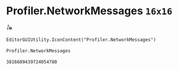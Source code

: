 # Profiler.NetworkMessages `16x16`
<img src="/img/Profiler.NetworkMessages.png" width=16 height=16>

``` CSharp
EditorGUIUtility.IconContent("Profiler.NetworkMessages")
```
```
Profiler.NetworkMessages
```
```
3816689439724054780
```
